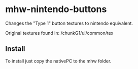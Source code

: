 # mhw-nintendo-buttons
Changes the "Type 1" button textures to nintendo equivalent.

Original textures found in: /chunkG1/ui/common/tex

## Install

To install just copy the nativePC to the mhw folder.
